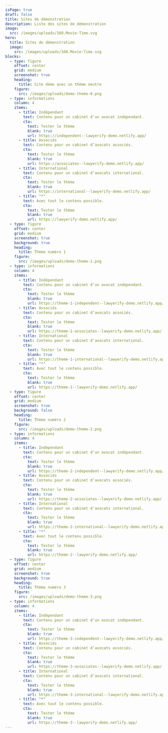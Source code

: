 ```yaml
---
isPage: true
draft: false
title: Sites de démonstration
description: Liste des sites de démonstration
image:
  src: /images/uploads/160.Movie-Time.svg
hero:
  title: Sites de démonstration
  image:
    src: /images/uploads/160.Movie-Time.svg
blocks:
  - type: figure
    offset: center
    grid: medium
    screenshot: true
    heading:
      title: Site démo avec un thème neutre
    figure:
      src: /images/uploads/demo-theme-0.png
  - type: informations
    column: 4
    items:
      - title: Indépendant
        text: Contenu pour un cabinet d’un avocat indépendant.
        cta:
          text: Tester le thème
          blank: true
          url: https://independent--lawyerify-demo.netlify.app/
      - title: Associés
        text: Contenu pour un cabinet d’avocats associés.
        cta:
          text: Tester le thème
          blank: true
          url: https://associates--lawyerify-demo.netlify.app/
      - title: International
        text: Contenu pour un cabinet d’avocats international.
        cta:
          text: Tester le thème
          blank: true
          url: https://international--lawyerify-demo.netlify.app/
      - title: "*"
        text: Avec tout le contenu possible.
        cta:
          text: Tester le thème
          blank: true
          url: https://lawyerify-demo.netlify.app/
  - type: figure
    offset: center
    grid: medium
    screenshot: true
    background: true
    heading:
      title: Thème numéro 1
    figure:
      src: /images/uploads/demo-theme-1.png
  - type: informations
    column: 4
    items:
      - title: Indépendant
        text: Contenu pour un cabinet d’un avocat indépendant.
        cta:
          text: Tester le thème
          blank: true
          url: https://theme-1-independent--lawyerify-demo.netlify.app/
      - title: Associés
        text: Contenu pour un cabinet d’avocats associés.
        cta:
          text: Tester le thème
          blank: true
          url: https://theme-1-associates--lawyerify-demo.netlify.app/
      - title: International
        text: Contenu pour un cabinet d’avocats international.
        cta:
          text: Tester le thème
          blank: true
          url: https://theme-1-international--lawyerify-demo.netlify.app/
      - title: "*"
        text: Avec tout le contenu possible.
        cta:
          text: Tester le thème
          blank: true
          url: https://theme-1--lawyerify-demo.netlify.app/
  - type: figure
    offset: center
    grid: medium
    screenshot: true
    background: false
    heading:
      title: Thème numéro 2
    figure:
      src: /images/uploads/demo-theme-2.png
  - type: informations
    column: 4
    items:
      - title: Indépendant
        text: Contenu pour un cabinet d’un avocat indépendant.
        cta:
          text: Tester le thème
          blank: true
          url: https://theme-2-independent--lawyerify-demo.netlify.app/
      - title: Associés
        text: Contenu pour un cabinet d’avocats associés.
        cta:
          text: Tester le thème
          blank: true
          url: https://theme-2-associates--lawyerify-demo.netlify.app/
      - title: International
        text: Contenu pour un cabinet d’avocats international.
        cta:
          text: Tester le thème
          blank: true
          url: https://theme-2-international--lawyerify-demo.netlify.app/
      - title: "*"
        text: Avec tout le contenu possible.
        cta:
          text: Tester le thème
          blank: true
          url: https://theme-2--lawyerify-demo.netlify.app/
  - type: figure
    offset: center
    grid: medium
    screenshot: true
    background: true
    heading:
      title: Thème numéro 3
    figure:
      src: /images/uploads/demo-theme-3.png
  - type: informations
    column: 4
    items:
      - title: Indépendant
        text: Contenu pour un cabinet d’un avocat indépendant.
        cta:
          text: Tester le thème
          blank: true
          url: https://theme-3-independent--lawyerify-demo.netlify.app/
      - title: Associés
        text: Contenu pour un cabinet d’avocats associés.
        cta:
          text: Tester le thème
          blank: true
          url: https://theme-3-associates--lawyerify-demo.netlify.app/
      - title: International
        text: Contenu pour un cabinet d’avocats international.
        cta:
          text: Tester le thème
          blank: true
          url: https://theme-3-international--lawyerify-demo.netlify.app/
      - title: "*"
        text: Avec tout le contenu possible.
        cta:
          text: Tester le thème
          blank: true
          url: https://theme-3--lawyerify-demo.netlify.app/
---
```

